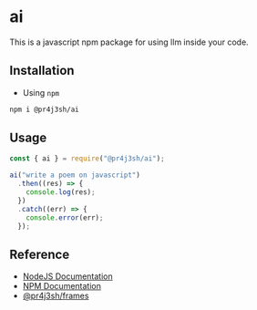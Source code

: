 # ai

This is a javascript npm package for using llm inside your code.

## Installation

- Using `npm`

```bash
npm i @pr4j3sh/ai
```

## Usage

```js
const { ai } = require("@pr4j3sh/ai");

ai("write a poem on javascript")
  .then((res) => {
    console.log(res);
  })
  .catch((err) => {
    console.error(err);
  });
```

## Reference

- [NodeJS Documentation](https://nodejs.org/en/learn/getting-started/introduction-to-nodejs)
- [NPM Documentation](https://docs.npmjs.com/)
- [@pr4j3sh/frames](https://pr4j3sh.github.io/frames/)
